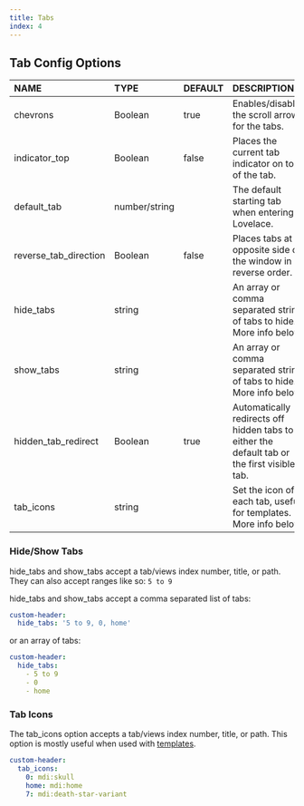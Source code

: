 ```yaml
---
title: Tabs
index: 4
---
```


## Tab Config Options

|NAME|TYPE|DEFAULT|DESCRIPTION|
|:-|:-|:-|:-|
|chevrons|Boolean|true|Enables/disables the scroll arrows for the tabs.
|indicator_top|Boolean|false|Places the current tab indicator on top of the tab.
|default_tab|number/string|| The default starting tab when entering Lovelace.
|reverse_tab_direction|Boolean|false|Places tabs at opposite side of the window in reverse order.
|hide_tabs|string||An array or comma separated string of tabs to hide. More info below.
|show_tabs|string||An array or comma separated string of tabs to hide. More info below.
|hidden_tab_redirect|Boolean|true|Automatically redirects off hidden tabs to either the default tab or the first visible tab.
|tab_icons|string||Set the icon of each tab, useful for templates. More info below.

### Hide/Show Tabs

hide_tabs and show_tabs accept a tab/views index number, title, or path. They can also accept ranges like so: `5 to 9`

hide_tabs and show_tabs accept a comma separated list of tabs:

```yaml
custom-header:
  hide_tabs: '5 to 9, 0, home'
```

or an array of tabs:

```yaml
custom-header:
  hide_tabs:
    - 5 to 9
    - 0
    - home
```

### Tab Icons

The tab_icons option accepts a tab/views index number, title, or path. This option is mostly useful when used with [templates](#templates).

```yaml
custom-header:
  tab_icons:
    0: mdi:skull
    home: mdi:home
    7: mdi:death-star-variant
```
